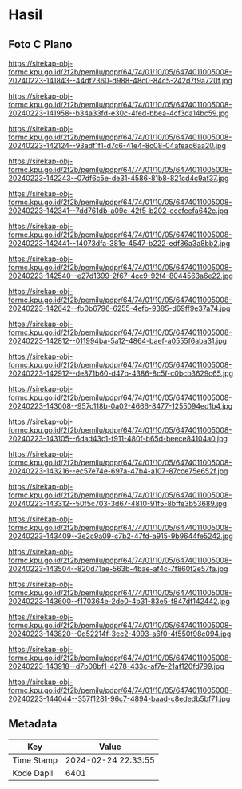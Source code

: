 # Hasil

## Foto C Plano

https://sirekap-obj-formc.kpu.go.id/2f2b/pemilu/pdpr/64/74/01/10/05/6474011005008-20240223-141843--44df2360-d988-48c0-84c5-242d7f9a720f.jpg

https://sirekap-obj-formc.kpu.go.id/2f2b/pemilu/pdpr/64/74/01/10/05/6474011005008-20240223-141958--b34a33fd-e30c-4fed-bbea-4cf3da14bc59.jpg

https://sirekap-obj-formc.kpu.go.id/2f2b/pemilu/pdpr/64/74/01/10/05/6474011005008-20240223-142124--93adf1f1-d7c6-41e4-8c08-04afead6aa20.jpg

https://sirekap-obj-formc.kpu.go.id/2f2b/pemilu/pdpr/64/74/01/10/05/6474011005008-20240223-142243--07df6c5e-de31-4586-81b8-821cd4c9af37.jpg

https://sirekap-obj-formc.kpu.go.id/2f2b/pemilu/pdpr/64/74/01/10/05/6474011005008-20240223-142341--7dd761db-a09e-42f5-b202-eccfeefa642c.jpg

https://sirekap-obj-formc.kpu.go.id/2f2b/pemilu/pdpr/64/74/01/10/05/6474011005008-20240223-142441--14073dfa-381e-4547-b222-edf86a3a8bb2.jpg

https://sirekap-obj-formc.kpu.go.id/2f2b/pemilu/pdpr/64/74/01/10/05/6474011005008-20240223-142540--e27d1399-2f67-4cc9-92f4-8044563a6e22.jpg

https://sirekap-obj-formc.kpu.go.id/2f2b/pemilu/pdpr/64/74/01/10/05/6474011005008-20240223-142642--fb0b6796-6255-4efb-9385-d69ff9e37a74.jpg

https://sirekap-obj-formc.kpu.go.id/2f2b/pemilu/pdpr/64/74/01/10/05/6474011005008-20240223-142812--011994ba-5a12-4864-baef-a0555f6aba31.jpg

https://sirekap-obj-formc.kpu.go.id/2f2b/pemilu/pdpr/64/74/01/10/05/6474011005008-20240223-142912--de871b60-d47b-4386-8c5f-c0bcb3629c65.jpg

https://sirekap-obj-formc.kpu.go.id/2f2b/pemilu/pdpr/64/74/01/10/05/6474011005008-20240223-143008--957c118b-0a02-4666-8477-1255094ed1b4.jpg

https://sirekap-obj-formc.kpu.go.id/2f2b/pemilu/pdpr/64/74/01/10/05/6474011005008-20240223-143105--6dad43c1-f911-480f-b65d-beece84104a0.jpg

https://sirekap-obj-formc.kpu.go.id/2f2b/pemilu/pdpr/64/74/01/10/05/6474011005008-20240223-143216--ec57e74e-697a-47b4-a107-87cce75e652f.jpg

https://sirekap-obj-formc.kpu.go.id/2f2b/pemilu/pdpr/64/74/01/10/05/6474011005008-20240223-143312--50f5c703-3d67-4810-91f5-8bffe3b53689.jpg

https://sirekap-obj-formc.kpu.go.id/2f2b/pemilu/pdpr/64/74/01/10/05/6474011005008-20240223-143409--3e2c9a09-c7b2-47fd-a915-9b9644fe5242.jpg

https://sirekap-obj-formc.kpu.go.id/2f2b/pemilu/pdpr/64/74/01/10/05/6474011005008-20240223-143504--820d71ae-563b-4bae-af4c-7f860f2e57fa.jpg

https://sirekap-obj-formc.kpu.go.id/2f2b/pemilu/pdpr/64/74/01/10/05/6474011005008-20240223-143600--f170364e-2de0-4b31-83e5-f847df142442.jpg

https://sirekap-obj-formc.kpu.go.id/2f2b/pemilu/pdpr/64/74/01/10/05/6474011005008-20240223-143820--0d52214f-3ec2-4993-a6f0-4f550f98c094.jpg

https://sirekap-obj-formc.kpu.go.id/2f2b/pemilu/pdpr/64/74/01/10/05/6474011005008-20240223-143918--d7b08bf1-4278-433c-af7e-21af120fd799.jpg

https://sirekap-obj-formc.kpu.go.id/2f2b/pemilu/pdpr/64/74/01/10/05/6474011005008-20240223-144044--357f1281-96c7-4894-baad-c8ededb5bf71.jpg


## Metadata

| Key        | Value               |
| ---------- | ------------------- |
| Time Stamp | 2024-02-24 22:33:55 |
| Kode Dapil | 6401                |



